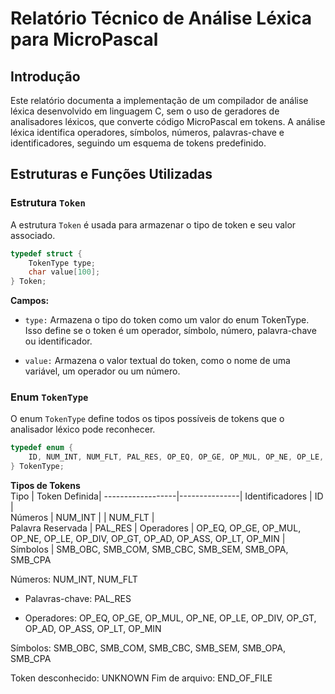 # Relatório Técnico de Análise Léxica para MicroPascal

## Introdução 

Este relatório documenta a implementação de um compilador de análise léxica desenvolvido em linguagem C, sem o uso de geradores de analisadores léxicos, que converte código MicroPascal em tokens. A análise léxica identifica operadores, símbolos, números, palavras-chave e identificadores, seguindo um esquema de tokens predefinido.

## Estruturas e Funções Utilizadas

### Estrutura `Token`

A estrutura `Token` é usada para armazenar o tipo de token e seu valor associado.

```c
typedef struct {
    TokenType type;
    char value[100];
} Token;
```
**Campos:** 
* `type:` Armazena o tipo do token como um valor do enum TokenType. Isso define se o token é um operador, símbolo, número, palavra-chave ou identificador.
    
* `value:` Armazena o valor textual do token, como o nome de uma variável, um operador ou um número.

### Enum `TokenType`

O enum `TokenType` define todos os tipos possíveis de tokens que o analisador léxico pode reconhecer.

```c
typedef enum {
    ID, NUM_INT, NUM_FLT, PAL_RES, OP_EQ, OP_GE, OP_MUL, OP_NE, OP_LE, OP_DIV, OP_GT, OP_AD, OP_ASS, OP_LT, OP_MIN, SMB_OBC, SMB_COM, SMB_CBC, SMB_SEM, SMB_OPA, SMB_CPA, UNKNOWN, END_OF_FILE
} TokenType;
```

**Tipos de Tokens**  
Tipo              | Token Definida|
------------------|---------------|
Identificadores   |       ID      |  
Números           |    NUM_INT    | 
                  |    NUM_FLT    |  
Palavra Reservada |    PAL_RES    | 
Operadores        | OP_EQ, OP_GE, OP_MUL, OP_NE, OP_LE, OP_DIV, OP_GT, OP_AD, OP_ASS, OP_LT, OP_MIN |
Símbolos          |  SMB_OBC, SMB_COM, SMB_CBC, SMB_SEM, SMB_OPA, SMB_CPA


Números: NUM_INT, NUM_FLT

* Palavras-chave: PAL_RES

* Operadores: OP_EQ, OP_GE, OP_MUL, OP_NE, OP_LE, OP_DIV, OP_GT, OP_AD, OP_ASS, OP_LT, OP_MIN

Símbolos: SMB_OBC, SMB_COM, SMB_CBC, SMB_SEM, SMB_OPA, SMB_CPA

Token desconhecido: UNKNOWN
Fim de arquivo: END_OF_FILE